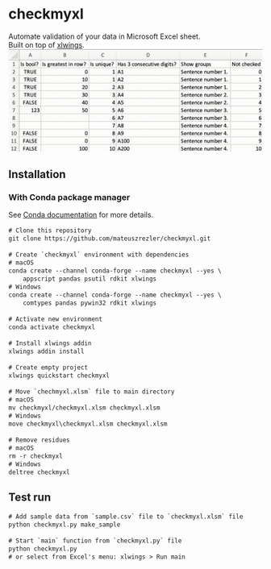 # checkmyxl
Automate validation of your data in Microsoft Excel sheet.  
Built on top of [xlwings]([https://www.xlwings.org).
![Demo gif](checkmyxl.gif)

## Installation
### With Conda package manager
See [Conda documentation](https://docs.conda.io) for more details.
```
# Clone this repository
git clone https://github.com/mateuszrezler/checkmyxl.git

# Create `checkmyxl` environment with dependencies
# macOS
conda create --channel conda-forge --name checkmyxl --yes \
    appscript pandas psutil rdkit xlwings
# Windows
conda create --channel conda-forge --name checkmyxl --yes \
    comtypes pandas pywin32 rdkit xlwings

# Activate new environment
conda activate checkmyxl

# Install xlwings addin
xlwings addin install

# Create empty project
xlwings quickstart checkmyxl

# Move `chechmyxl.xlsm` file to main directory
# macOS
mv checkmyxl/checkmyxl.xlsm checkmyxl.xlsm
# Windows
move checkmyxl\checkmyxl.xlsm checkmyxl.xlsm

# Remove residues
# macOS
rm -r checkmyxl
# Windows
deltree checkmyxl
```

## Test run
```
# Add sample data from `sample.csv` file to `checkmyxl.xlsm` file
python checkmyxl.py make_sample

# Start `main` function from `checkmyxl.py` file
python checkmyxl.py
# or select from Excel's menu: xlwings > Run main
```

